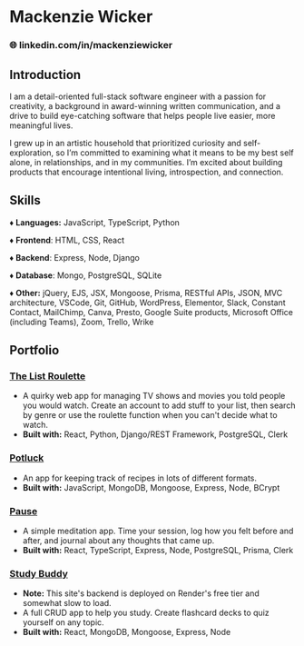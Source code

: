 # Mackenzie Wicker

### 🌐 linkedin.com/in/mackenziewicker

## Introduction

I am a detail-oriented full-stack software engineer with a passion for creativity, a background in award-winning written communication, and a drive to build eye-catching software that helps people live easier, more meaningful lives.

I grew up in an artistic household that prioritized curiosity and self-exploration, so I’m committed to examining what it means to be my best self alone, in relationships, and in my communities. I’m excited about building products that encourage intentional living, introspection, and connection.

## Skills

♦ **Languages:** JavaScript, TypeScript, Python

♦ **Frontend**: HTML, CSS, React

♦ **Backend**: Express, Node, Django

♦ **Database**: Mongo, PostgreSQL, SQLite

♦ **Other:** jQuery, EJS, JSX, Mongoose, Prisma, RESTful APIs, JSON, MVC architecture, VSCode, Git, GitHub, WordPress, Elementor, Slack, Constant Contact, MailChimp, Canva, Presto, Google Suite products, Microsoft Office (including Teams), Zoom, Trello, Wrike

## Portfolio

### **[The List Roulette](https://thelistroulette.netlify.app/)**

- A quirky web app for managing TV shows and movies you told people you would watch. Create an account to add stuff to your list, then search by genre or use the roulette function when you can't decide what to watch.
- **Built with:** React, Python, Django/REST Framework, PostgreSQL, Clerk

### **[Potluck](https://potluck.onrender.com/)**

- An app for keeping track of recipes in lots of different formats.
- **Built with:** JavaScript, MongoDB, Mongoose, Express, Node, BCrypt

### **[Pause](https://takeapause.netlify.app/)**

- A simple meditation app. Time your session, log how you felt before and after, and journal about any thoughts that came up.
- **Built with:** React, TypeScript, Express, Node, PostgreSQL, Prisma, Clerk

### **[Study Buddy](https://takeapause.netlify.app/)**

- **Note:** This site's backend is deployed on Render's free tier and somewhat slow to load.
- A full CRUD app to help you study. Create flashcard decks to quiz yourself on any topic.
- **Built with:** React, MongoDB, Mongoose, Express, Node
